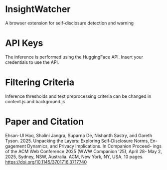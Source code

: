 # InsightWatcher
A browser extension for self-disclosure detection and warning

# API Keys
The inference is performed using the HuggingFace API. 
Insert your credentials to use the API. 

# Filtering Criteria
Inference thresholds and text preprocessing criteria can be changed in content.js and background.js

# Paper and Citation
Ehsan-Ul Haq, Shalini Jangra, Suparna De, Nishanth Sastry, and Gareth
Tyson. 2025. Unpacking the Layers: Exploring Self-Disclosure Norms, En-
gagement Dynamics, and Privacy Implications. In Companion Proceed-
ings of the ACM Web Conference 2025 (WWW Companion ’25), April 28-
May 2, 2025, Sydney, NSW, Australia. ACM, New York, NY, USA, 10 pages.
https://doi.org/10.1145/3701716.3717740
